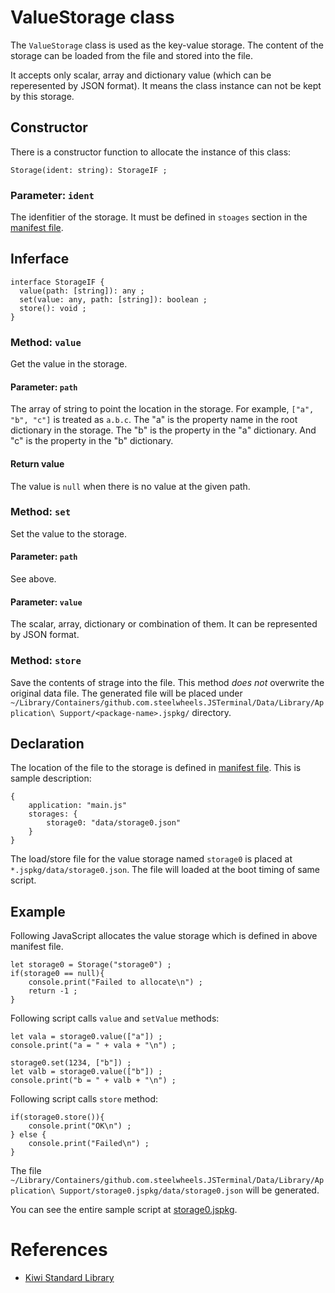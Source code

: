 # ValueStorage class
The `ValueStorage` class is used as the key-value storage.
The content of the storage can be loaded from the file
and stored into the file. 

It accepts only scalar, array and dictionary value (which can be reperesented by JSON format).
It means the class instance can not be kept by this storage.

## Constructor
There is a constructor function to allocate the instance of this class:
````
Storage(ident: string): StorageIF ;
````

### Parameter: `ident`
The idenfitier of the storage. It must be defined in `stoages` section in the [manifest file](https://github.com/steelwheels/JSTools/blob/master/Document/jspkg.md).

## Inferface
````
interface StorageIF {
  value(path: [string]): any ;
  set(value: any, path: [string]): boolean ;
  store(): void ;
}
````
### Method: `value`
Get the value in the storage.

#### Parameter: `path`
The array of string to point the location in the storage.
For example,  `["a", "b", "c"]` is treated as `a.b.c`.
The "a" is the property name in the root dictionary in the storage. The "b" is the property in the "a" dictionary.
And "c" is the property in the "b" dictionary.

#### Return value
The value is `null` when there is no value at the given path.

### Method: `set`
Set the value to the storage. 

#### Parameter: `path`
See above.

#### Parameter: `value`
The scalar, array, dictionary or combination of them.
It can be represented by JSON format.

### Method: `store`
Save the contents of strage into the file. This method *does not* overwrite the original data file. The generated file will be placed under `~/Library/Containers/github.com.steelwheels.JSTerminal/Data/Library/Application\ Support/<package-name>.jspkg/` directory.

## Declaration
The location of the file to the storage is defined in [manifest file](https://github.com/steelwheels/JSTools/blob/master/Document/jspkg.md). This is sample description:
````
{
	application: "main.js"
	storages: {
		storage0: "data/storage0.json"
	}
}
````
The load/store file for the value storage named `storage0` is placed at `*.jspkg/data/storage0.json`. The file will loaded at the boot timing of same script.

## Example
Following JavaScript allocates the value storage which is defined in above manifest file.
````
let storage0 = Storage("storage0") ;
if(storage0 == null){
	console.print("Failed to allocate\n") ;
	return -1 ;
}
````
Following script calls `value` and `setValue` methods:
````
let vala = storage0.value(["a"]) ;
console.print("a = " + vala + "\n") ;

storage0.set(1234, ["b"]) ;
let valb = storage0.value(["b"]) ;
console.print("b = " + valb + "\n") ;
````
Following script calls `store` method:
````
if(storage0.store()){
	console.print("OK\n") ;
} else {
	console.print("Failed\n") ;
}
````
The file `~/Library/Containers/github.com.steelwheels.JSTerminal/Data/Library/Application\ Support/storage0.jspkg/data/storage0.json` will be generated.

You can see the entire sample script at [storage0.jspkg](https://github.com/steelwheels/JSTerminal/tree/master/Resource/Sample/storage0.jspkg).

# References
* [Kiwi Standard Library](https://github.com/steelwheels/KiwiScript/blob/master/KiwiLibrary/Document/Library.md)

